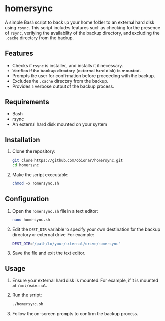 # homersync

A simple Bash script to back up your home folder to an external hard disk using `rsync`. This script includes features such as checking for the presence of `rsync`, verifying the availability of the backup directory, and excluding the `.cache` directory from the backup.

## Features

- Checks if `rsync` is installed, and installs it if necessary.
- Verifies if the backup directory (external hard disk) is mounted.
- Prompts the user for confirmation before proceeding with the backup.
- Excludes the `.cache` directory from the backup.
- Provides a verbose output of the backup process.

## Requirements

- Bash
- rsync
- An external hard disk mounted on your system

## Installation

1. Clone the repository:
    ```bash
    git clone https://github.com/obionar/homersync.git
    cd homersync
    ```

2. Make the script executable:
    ```bash
    chmod +x homersync.sh
    ```

## Configuration

1. Open the `homersync.sh` file in a text editor:
    ```bash
    nano homersync.sh
    ```

2. Edit the `DEST_DIR` variable to specify your own destination for the backup directory or external drive. For example:
    ```bash
    DEST_DIR="/path/to/your/external/drive/homersync"
    ```

3. Save the file and exit the text editor.

## Usage

1. Ensure your external hard disk is mounted. For example, if it is mounted at `/mnt/external`.

2. Run the script:
    ```bash
    ./homersync.sh
    ```

3. Follow the on-screen prompts to confirm the backup process.

